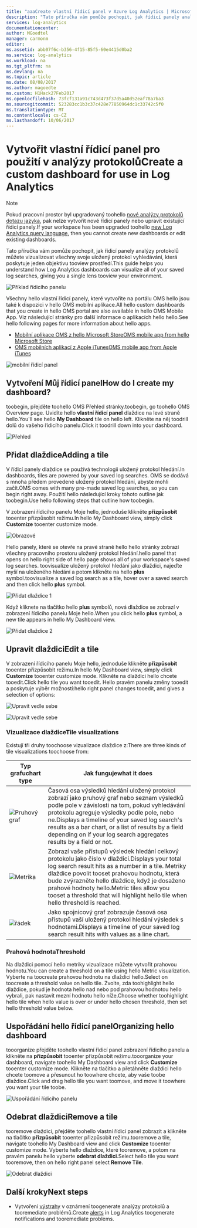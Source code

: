 ```yaml
---
title: "aaaCreate vlastní řídicí panel v Azure Log Analytics | Microsoft Docs"
description: "Tato příručka vám pomůže pochopit, jak řídicí panely analýzy protokolů můžete vizualizovat všechny svoje uložený protokol vyhledávání, která poskytuje jeden objektivu tooview prostředí."
services: log-analytics
documentationcenter: 
author: MGoedtel
manager: carmonm
editor: 
ms.assetid: abb07f6c-b356-4f15-85f5-60e4415d0ba2
ms.service: log-analytics
ms.workload: na
ms.tgt_pltfrm: na
ms.devlang: na
ms.topic: article
ms.date: 08/08/2017
ms.author: magoedte
ms.custom: H1Hack27Feb2017
ms.openlocfilehash: 73fcf131a91c743d473f37d5a40d52eaf78a7ba3
ms.sourcegitcommit: 523283cc1b3c37c428e77850964dc1c33742c5f0
ms.translationtype: MT
ms.contentlocale: cs-CZ
ms.lasthandoff: 10/06/2017
---
```

# <a name="create-a-custom-dashboard-for-use-in-log-analytics"></a><span data-ttu-id="df1f0-103">Vytvořit vlastní řídicí panel pro použití v analýzy protokolů</span><span class="sxs-lookup"><span data-stu-id="df1f0-103">Create a custom dashboard for use in Log Analytics</span></span>

>[!NOTE]
> <span data-ttu-id="df1f0-104">Pokud pracovní prostor byl upgradovaný toohello [nové analýzy protokolů dotazu jazyka](log-analytics-log-search-upgrade.md), pak nelze vytvořit nové řídicí panely nebo upravit existující řídicí panely.</span><span class="sxs-lookup"><span data-stu-id="df1f0-104">If your workspace has been upgraded toohello [new Log Analytics query language](log-analytics-log-search-upgrade.md), then you cannot create new dashboards or edit existing dashboards.</span></span> 

<span data-ttu-id="df1f0-105">Tato příručka vám pomůže pochopit, jak řídicí panely analýzy protokolů můžete vizualizovat všechny svoje uložený protokol vyhledávání, která poskytuje jeden objektivu tooview prostředí.</span><span class="sxs-lookup"><span data-stu-id="df1f0-105">This guide helps you understand how Log Analytics dashboards can visualize all of your saved log searches, giving you a single lens tooview your environment.</span></span>

![Příklad řídicího panelu](./media/log-analytics-dashboards/oms-dashboards-example-dash.png)

<span data-ttu-id="df1f0-107">Všechny hello vlastní řídicí panely, které vytvoříte na portálu OMS hello jsou také k dispozici v hello OMS mobilní aplikace.</span><span class="sxs-lookup"><span data-stu-id="df1f0-107">All hello custom dashboards that you create in hello OMS portal are also available in hello OMS Mobile App.</span></span> <span data-ttu-id="df1f0-108">Viz následující stránky pro další informace o aplikacích hello hello.</span><span class="sxs-lookup"><span data-stu-id="df1f0-108">See hello following pages for more information about hello apps.</span></span>

* [<span data-ttu-id="df1f0-109">Mobilní aplikace OMS z hello Microsoft Store</span><span class="sxs-lookup"><span data-stu-id="df1f0-109">OMS mobile app from hello Microsoft Store</span></span>](http://www.windowsphone.com/store/app/operational-insights/4823b935-83ce-466c-82bb-bd0a3f58d865)
* [<span data-ttu-id="df1f0-110">OMS mobilních aplikací z Apple iTunes</span><span class="sxs-lookup"><span data-stu-id="df1f0-110">OMS mobile app from Apple iTunes</span></span>](https://itunes.apple.com/app/microsoft-operations-management/id1042424859?mt=8)

![mobilní řídicí panel](./media/log-analytics-dashboards/oms-search-mobile.png)

## <a name="how-do-i-create-my-dashboard"></a><span data-ttu-id="df1f0-112">Vytvoření Můj řídicí panel</span><span class="sxs-lookup"><span data-stu-id="df1f0-112">How do I create my dashboard?</span></span>
<span data-ttu-id="df1f0-113">toobegin, přejděte toohello OMS Přehled stránky.</span><span class="sxs-lookup"><span data-stu-id="df1f0-113">toobegin, go toohello OMS Overview page.</span></span> <span data-ttu-id="df1f0-114">Uvidíte hello **vlastní řídicí panel** dlaždice na levé straně hello.</span><span class="sxs-lookup"><span data-stu-id="df1f0-114">You'll see hello **My Dashboard** tile on hello left.</span></span> <span data-ttu-id="df1f0-115">Klikněte na něj toodrill dolů do vašeho řídicího panelu.</span><span class="sxs-lookup"><span data-stu-id="df1f0-115">Click it toodrill down into your dashboard.</span></span>

![Přehled](./media/log-analytics-dashboards/oms-dashboards-overview.png)

## <a name="adding-a-tile"></a><span data-ttu-id="df1f0-117">Přidat dlaždice</span><span class="sxs-lookup"><span data-stu-id="df1f0-117">Adding a tile</span></span>
<span data-ttu-id="df1f0-118">V řídicí panely dlaždice se používá technologii uložený protokol hledání.</span><span class="sxs-lookup"><span data-stu-id="df1f0-118">In dashboards, tiles are powered by your saved log searches.</span></span> <span data-ttu-id="df1f0-119">OMS se dodává s mnoha předem provedené uložený protokol hledání, abyste mohli začít.</span><span class="sxs-lookup"><span data-stu-id="df1f0-119">OMS comes with many pre-made saved log searches, so you can begin right away.</span></span> <span data-ttu-id="df1f0-120">Použití hello následující kroky tohoto outline jak toobegin.</span><span class="sxs-lookup"><span data-stu-id="df1f0-120">Use hello following steps that outline how toobegin.</span></span>

<span data-ttu-id="df1f0-121">V zobrazení řídicího panelu Moje hello, jednoduše klikněte **přizpůsobit** tooenter přizpůsobit režimu.</span><span class="sxs-lookup"><span data-stu-id="df1f0-121">In hello My Dashboard view, simply click **Customize** tooenter customize mode.</span></span>

![Obrazové](./media/log-analytics-dashboards/oms-dashboards-pictorial01.png)

 <span data-ttu-id="df1f0-123">Hello panely, které se otevře na pravé straně hello hello stránky zobrazí všechny pracovního prostoru uložený protokol hledání.</span><span class="sxs-lookup"><span data-stu-id="df1f0-123">hello panel that opens on hello right side of hello page shows all of your workspace's saved log searches.</span></span> <span data-ttu-id="df1f0-124">toovisualize uložený protokol hledání jako dlaždici, najeďte myší na uloženého hledání a potom klikněte na hello **plus** symbol.</span><span class="sxs-lookup"><span data-stu-id="df1f0-124">toovisualize a saved log search as a tile,  hover over a saved search and then click hello **plus** symbol.</span></span>

![Přidat dlaždice 1](./media/log-analytics-dashboards/oms-dashboards-pictorial02.png)

<span data-ttu-id="df1f0-126">Když kliknete na tlačítko hello **plus** symbolů, nová dlaždice se zobrazí v zobrazení řídicího panelu Moje hello.</span><span class="sxs-lookup"><span data-stu-id="df1f0-126">When you click hello **plus** symbol, a new tile appears in hello My Dashboard view.</span></span>

![Přidat dlaždice 2](./media/log-analytics-dashboards/oms-dashboards-pictorial03.png)

## <a name="edit-a-tile"></a><span data-ttu-id="df1f0-128">Upravit dlaždici</span><span class="sxs-lookup"><span data-stu-id="df1f0-128">Edit a tile</span></span>
<span data-ttu-id="df1f0-129">V zobrazení řídicího panelu Moje hello, jednoduše klikněte **přizpůsobit** tooenter přizpůsobit režimu.</span><span class="sxs-lookup"><span data-stu-id="df1f0-129">In hello My Dashboard view, simply click  **Customize** tooenter customize mode.</span></span> <span data-ttu-id="df1f0-130">Klikněte na dlaždici hello chcete tooedit.</span><span class="sxs-lookup"><span data-stu-id="df1f0-130">Click hello tile you want tooedit.</span></span> <span data-ttu-id="df1f0-131">Hello pravém panelu změny tooedit a poskytuje výběr možností:</span><span class="sxs-lookup"><span data-stu-id="df1f0-131">hello right panel changes tooedit, and gives a selection of options:</span></span>

![Upravit vedle sebe](./media/log-analytics-dashboards/oms-dashboards-pictorial04.png)

![Upravit vedle sebe](./media/log-analytics-dashboards/oms-dashboards-pictorial05.png)

### <a name="tile-visualizations"></a><span data-ttu-id="df1f0-134">Vizualizace dlaždice</span><span class="sxs-lookup"><span data-stu-id="df1f0-134">Tile visualizations</span></span>
<span data-ttu-id="df1f0-135">Existují tři druhy toochoose vizualizace dlaždice z:</span><span class="sxs-lookup"><span data-stu-id="df1f0-135">There are three kinds of tile visualizations toochoose from:</span></span>

| <span data-ttu-id="df1f0-136">Typ grafu</span><span class="sxs-lookup"><span data-stu-id="df1f0-136">chart type</span></span> | <span data-ttu-id="df1f0-137">Jak funguje</span><span class="sxs-lookup"><span data-stu-id="df1f0-137">what it does</span></span> |
| --- | --- |
| ![Pruhový graf](./media/log-analytics-dashboards/oms-dashboards-bar-chart.png) |<span data-ttu-id="df1f0-139">Časová osa výsledků hledání uložený protokol zobrazí jako pruhový graf nebo seznam výsledků podle pole v závislosti na tom, pokud vyhledávání protokolu agreguje výsledky podle pole, nebo ne.</span><span class="sxs-lookup"><span data-stu-id="df1f0-139">Displays a timeline of your saved log search's results as a bar chart, or a list of results by a field depending on if your log search aggregates results by a field or not.</span></span> |
| ![Metrika](./media/log-analytics-dashboards/oms-dashboards-metric.png) |<span data-ttu-id="df1f0-141">Zobrazí vaše přístupů výsledek hledání celkový protokolu jako číslo v dlaždici.</span><span class="sxs-lookup"><span data-stu-id="df1f0-141">Displays your total log search result hits as a number in a tile.</span></span> <span data-ttu-id="df1f0-142">Metriky dlaždice povolit tooset prahovou hodnotu, která bude zvýrazněte hello dlaždice, když je dosaženo prahové hodnoty hello.</span><span class="sxs-lookup"><span data-stu-id="df1f0-142">Metric tiles allow you tooset a threshold that will highlight hello tile when hello threshold is reached.</span></span> |
| ![řádek](./media/log-analytics-dashboards/oms-dashboards-line.png) |<span data-ttu-id="df1f0-144">Jako spojnicový graf zobrazuje časová osa přístupů vaší uložený protokol hledání výsledek s hodnotami.</span><span class="sxs-lookup"><span data-stu-id="df1f0-144">Displays a timeline of your saved log search result hits with values as a line chart.</span></span> |

### <a name="threshold"></a><span data-ttu-id="df1f0-145">Prahová hodnota</span><span class="sxs-lookup"><span data-stu-id="df1f0-145">Threshold</span></span>
<span data-ttu-id="df1f0-146">Na dlaždici pomocí hello metriky vizualizace můžete vytvořit prahovou hodnotu.</span><span class="sxs-lookup"><span data-stu-id="df1f0-146">You can create a threshold on a tile using hello Metric visualization.</span></span> <span data-ttu-id="df1f0-147">Vyberte na toocreate prahovou hodnotu na dlaždici hello.</span><span class="sxs-lookup"><span data-stu-id="df1f0-147">Select on toocreate a threshold value on hello tile.</span></span> <span data-ttu-id="df1f0-148">Zvolte, zda toohighlight hello dlaždice, pokud je hodnota hello nad nebo pod prahovou hodnotou hello vybrali, pak nastavit mezní hodnotu hello níže.</span><span class="sxs-lookup"><span data-stu-id="df1f0-148">Choose whether toohighlight hello tile when hello value is over or under hello chosen threshold, then set hello threshold value below.</span></span>

## <a name="organizing-hello-dashboard"></a><span data-ttu-id="df1f0-149">Uspořádání hello řídicí panel</span><span class="sxs-lookup"><span data-stu-id="df1f0-149">Organizing hello dashboard</span></span>
<span data-ttu-id="df1f0-150">tooorganize přejděte toohello vlastní řídicí panel zobrazení řídicího panelu a klikněte na **přizpůsobit** tooenter přizpůsobit režimu.</span><span class="sxs-lookup"><span data-stu-id="df1f0-150">tooorganize your dashboard, navigate toohello My Dashboard view and click **Customize** tooenter customize mode.</span></span> <span data-ttu-id="df1f0-151">Klikněte na tlačítko a přetáhněte dlaždici hello chcete toomove a přesunout ho toowhere chcete, aby vaše toobe dlaždice.</span><span class="sxs-lookup"><span data-stu-id="df1f0-151">Click and drag hello tile you want toomove, and move it toowhere you want your tile toobe.</span></span>

![Uspořádání řídicího panelu](./media/log-analytics-dashboards/oms-dashboards-organize.png)

## <a name="remove-a-tile"></a><span data-ttu-id="df1f0-153">Odebrat dlaždici</span><span class="sxs-lookup"><span data-stu-id="df1f0-153">Remove a tile</span></span>
<span data-ttu-id="df1f0-154">tooremove dlaždici, přejděte toohello vlastní řídicí panel zobrazit a klikněte na tlačítko **přizpůsobit** tooenter přizpůsobit režimu.</span><span class="sxs-lookup"><span data-stu-id="df1f0-154">tooremove a tile, navigate toohello My Dashboard view and click **Customize** tooenter customize mode.</span></span> <span data-ttu-id="df1f0-155">Vyberte hello dlaždice, které tooremove, a potom na pravém panelu hello vyberte **odebrat dlaždici**.</span><span class="sxs-lookup"><span data-stu-id="df1f0-155">Select hello tile you want tooremove, then on hello right panel select **Remove Tile**.</span></span>

![Odebrat dlaždici](./media/log-analytics-dashboards/oms-dashboards-remove-tile.png)

## <a name="next-steps"></a><span data-ttu-id="df1f0-157">Další kroky</span><span class="sxs-lookup"><span data-stu-id="df1f0-157">Next steps</span></span>
* <span data-ttu-id="df1f0-158">Vytvoření [výstrahy](log-analytics-alerts.md) v oznámení toogenerate analýzy protokolů a tooremediate problémů.</span><span class="sxs-lookup"><span data-stu-id="df1f0-158">Create [alerts](log-analytics-alerts.md) in Log Analytics toogenerate notifications and tooremediate problems.</span></span>
